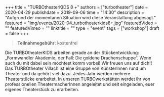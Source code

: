 +++
title = "TURBOtheaterKIDS 8 +"
authors = ["turbotheater"]
date = 2020-04-29
publishdate = 2019-09-06
time = "14:30"
description = "Aufgrund der momentanen Situation wird diese Veranstaltung abgesagt."
featured = "img/events/2020-04_turbotheaterkids8+.jpg"
featuredVideo = ""
featuredVimeo = ""
linktitle = ""
type = "event"
tags = ["workshop"]
draft = false
+++

> **Teilnahmegebühr:** kostenfrei

Die TURBOtheaterKIDS arbeiten gerade an der Stückentwicklung: „Formwandler Akademie, der Fall: Die goldene Drachenschuppe“. Wenn auch du mit dabei sein möchtest komm vorbei! Wir freuen uns auf dich!!
Das TURBOtheater Villach ist eine Gruppe von KünsterInnen rund um Theater und da gehört viel dazu. Jedes Jahr werden mehrere Theaterstücke erarbeitet. In unseren TURBOwerkstätten werdet ihr von professionellen TheatermacherInnen angeleitet und seit eingeladen, euer eigenes Theaterstück zu erarbeiten.
